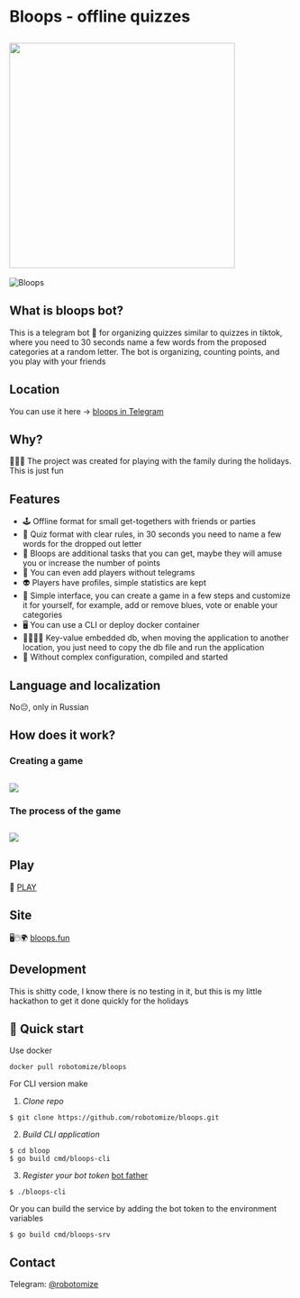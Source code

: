 # Bloops - offline quizzes

## <img src="https://raw.githubusercontent.com/robotomize/bloopsbot/main/docs/images/bloops_logo_short_trans.png" width="400">

![Bloops](https://github.com/robotomize/bloops/workflows/Bloops/badge.svg)

## What is bloops bot?
This is a telegram bot 🤖 for organizing quizzes similar to quizzes in tiktok, where you need to
30 seconds name a few words from the proposed categories at a random letter. The bot is organizing, counting points, and you play with your friends

## Location
You can use it here -> [bloops in Telegram](https://t.me/bloops_bot)

## Why?
🎄🎄🎄 The project was created for playing with the family during the holidays. This is just fun

## Features
* 🕹️ Offline format for small get-togethers with friends or parties
* 🎲 Quiz format with clear rules, in 30 seconds you need to name a few words for the dropped out letter
* 💎 Bloops are additional tasks that you can get, maybe they will amuse you or increase the number of points
* 👯 You can even add players without telegrams  
* 👽 Players have profiles, simple statistics are kept
* 👨 Simple interface, you can create a game in a few steps and customize it for yourself, for example, add or remove blues, vote or enable your categories
* 🖥️‍ You can use a CLI or deploy docker container
* 👨‍🔬🥽🧪 Key-value embedded db, when moving the application to another location, you just need to copy the db file and run the application
* 🚀 Without complex configuration, compiled and started

## Language and localization
No😔, only in Russian

## How does it work?

### Creating a game
## <img src="https://raw.githubusercontent.com/robotomize/bloopsbot/main/docs/images/create.gif">

### The process of the game
## <img src="https://raw.githubusercontent.com/robotomize/bloopsbot/main/docs/images/playing.gif">

## Play
🚀 [PLAY](https://t.me/bloops_bot)

## Site
🖥🖱🌍 [bloops.fun](https://bloops.ru)

## Development
This is shitty code, I know there is no testing in it, but this is my little hackathon to get it done quickly for the holidays

## 🚀 Quick start

Use docker
```
docker pull robotomize/bloops
```

For CLI version make 
1. *Clone repo*
```
$ git clone https://github.com/robotomize/bloops.git
```
2. *Build CLI application*
```
$ cd bloop
$ go build cmd/bloops-cli
```
3. *Register your bot token* [bot father](https://t.me/BotFather)
```
$ ./bloops-cli
```

Or you can build the service by adding the bot token to the environment variables
```
$ go build cmd/bloops-srv
```
## Contact
Telegram: [@robotomize](https://t.me/robotomize)
